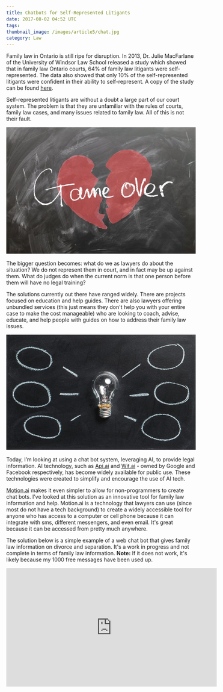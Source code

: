 ```yaml
---
title: Chatbots for Self-Represented Litigants
date: 2017-08-02 04:52 UTC
tags:
thumbnail_image: /images/article5/chat.jpg
category: Law
---
```


Family law in Ontario is still ripe for disruption. In 2013, Dr. Julie MacFarlane of the University of Windsor Law School released a study which showed that in family law Ontario courts, 64% of family law litigants were self-represented. The data also showed that only 10% of the self-represented litigants were confident in their ability to self-represent. A copy of the study can be found <a class="post-link" href="http://www.lsuc.on.ca/uploadedFiles/For_the_Public/About_the_Law_Society/Convocation_Decisions/2014/Self-represented_project.pdf"> here</a>.

Self-represented litigants are without a doubt a large part of our court system. The problem is that they are unfamiliar with the rules of courts, family law cases, and many issues related to family law. All of this is not their fault.

![separate](/images/article5/separate.jpeg)

The bigger question becomes: what do we as lawyers do about the situation? We do not represent them in court, and in fact may be up against them. What do judges do when the current norm is that one person before them will have no legal training?

The solutions currently out there have ranged widely. There are projects focused on education and help guides. There are also lawyers offering unbundled services (this just means they don't help you with your entire case to make the cost manageable) who are looking to coach, advise, educate, and help people with guides on how to address their family law issues.

![solutions](/images/article5/solution.jpeg)

Today, I’m looking at using a chat bot system, leveraging AI, to provide legal information. AI technology, such as <a class="post-link" href="https://api.ai/">Api.ai</a> and <a class="post-link" href="https://wit.ai/">Wit.ai</a> - owned by Google and Facebook respectively, has become widely available for public use. These technologies were created to simplify and encourage the use of AI tech.

<a class="post-link" href="https://www.motion.ai/">Motion.ai</a> makes it even simpler to allow for non-programmers to create chat bots. I’ve looked at this solution as an innovative tool for family law information and help. Motion.ai is a technology that lawyers can use (since most do not have a tech background) to create a widely accessible tool for anyone who has access to a computer or cell phone because it can integrate with sms, different messengers, and even email. It's great because it can be accessed from pretty much anywhere.

The solution below is a simple example of a web chat bot that gives family law information on divorce and separation. It's a work in progress and not complete in terms of family law information. **Note:** If it does not work, it's likely because my 1000 free messages have been used up.

<div class="video-container">
    <iframe src="https://api.motion.ai/webchat/72000?color=3588eb&sendBtn=SEND&inputBox=Type%20something...&token=3495dc0228d1912e80f4d40ad1ffcb65" height="315" width="560" allowfullscreen="" frameborder="0">
    </iframe>
</div>
